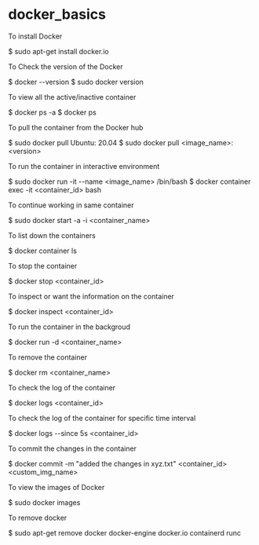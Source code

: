 # docker_basics

To install Docker

\$ sudo apt-get install docker.io


To Check the version of the Docker

\$ docker \--version 
\$ sudo docker version


To view all the active/inactive container

\$ docker ps -a 
\$ docker ps


To pull the container from the Docker hub

\$ sudo docker pull Ubuntu: 20.04 
\$ sudo docker pull \<image_name\>:\<version\>


To run the container in interactive environment

\$ sudo docker run -it \--name \<image_name\> /bin/bash 
\$ docker container exec -it \<container_id\> bash


To continue working in same container

\$ sudo docker start -a -i \<container_name\>


To list down the containers

\$ docker container ls


To stop the container

\$ docker stop \<container_id\>


To inspect or want the information on the container

\$ docker inspect \<container_id\>



To run the container in the backgroud

\$ docker run -d \<container_name\>



To remove the container

\$ docker rm \<container_name\>



To check the log of the container

\$ docker logs \<container_id\>



To check the log of the container for specific time interval

\$ docker logs \--since 5s \<container_id\>


To commit the changes in the container

\$ docker commit -m \"added the changes in xyz.txt\" \<container_id\>
\<custom_img_name\>



To view the images of Docker

\$ sudo docker images



To remove docker

\$ sudo apt-get remove docker docker-engine docker.io containerd runc
